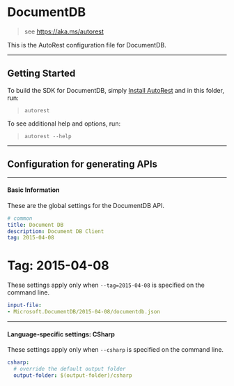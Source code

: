 # DocumentDB
    
> see https://aka.ms/autorest

This is the AutoRest configuration file for DocumentDB.



---
## Getting Started 
To build the SDK for DocumentDB, simply [Install AutoRest](https://aka.ms/autorest/install) and in this folder, run:

> `autorest`

To see additional help and options, run:

> `autorest --help`
---

## Configuration for generating APIs


---
#### Basic Information 
These are the global settings for the DocumentDB API.

``` yaml
# common 
title: Document DB
description: Document DB Client
tag: 2015-04-08

```


# Tag: 2015-04-08

These settings apply only when `--tag=2015-04-08` is specified on the command line.

``` yaml $(tag) == '2015-04-08'
input-file:
- Microsoft.DocumentDB/2015-04-08/documentdb.json

```


---
#### Language-specific settings: CSharp

These settings apply only when `--csharp` is specified on the command line.

``` yaml $(csharp)
csharp:
  # override the default output folder
  output-folder: $(output-folder)/csharp
```

